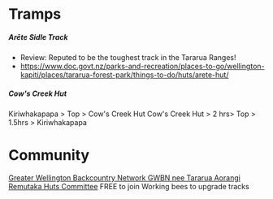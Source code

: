 
# Tramps

##### Arēte Sidle Track
- Review: Reputed to be the toughest track in the Tararua Ranges!
- https://www.doc.govt.nz/parks-and-recreation/places-to-go/wellington-kapiti/places/tararua-forest-park/things-to-do/huts/arete-hut/


##### Cow's Creek Hut
Kiriwhakapapa > Top > Cow's Creek Hut
Cow's Creek Hut > 2 hrs> Top > 1.5hrs > Kiriwhakapapa


# Community


[Greater Wellington Backcountry Network GWBN nee Tararua Aorangi Remutaka Huts Committee](www.tarhc.org.nz)
FREE to join
Working bees to upgrade tracks


